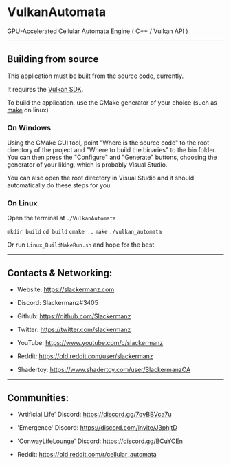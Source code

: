 # VulkanAutomata
GPU-Accelerated Cellular Automata Engine ( C++ / Vulkan API )

---

## Building from source

This application must be built from the source code, currently.

It requires the [Vulkan SDK](https://vulkan.lunarg.com/sdk/home).

To build the application, use the CMake generator of your choice (such as [make](https://www.gnu.org/software/make/) on linux)

### On Windows

Using the CMake GUI tool, point "Where is the source code" to the root directory of the project and "Where to build the binaries" to the bin folder.
You can then press the "Configure" and "Generate" buttons, choosing the generator of your liking, which is probably Visual Studio.

You can also open the root directory in Visual Studio and it should automatically do these steps for you.

### On Linux

Open the terminal at `./VulkanAutomata`

`mkdir build`
`cd build`
`cmake ..`
`make`
`./vulkan_automata`

Or run `Linux_BuildMakeRun.sh` and hope for the best.

---

## Contacts & Networking:

 - Website: https://slackermanz.com

 - Discord: Slackermanz#3405

 - Github: https://github.com/Slackermanz

 - Twitter: https://twitter.com/slackermanz

 - YouTube: https://www.youtube.com/c/slackermanz

 - Reddit: https://old.reddit.com/user/slackermanz

 - Shadertoy: https://www.shadertoy.com/user/SlackermanzCA

---

## Communities:

 - 'Artificial Life' Discord: https://discord.gg/7qvBBVca7u

 - 'Emergence' Discord: https://discord.com/invite/J3phjtD

 - 'ConwayLifeLounge' Discord: https://discord.gg/BCuYCEn

 - Reddit: https://old.reddit.com/r/cellular_automata


